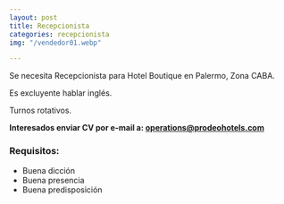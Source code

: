 ```yaml
---
layout: post
title: Recepcionista
categories: recepcionista
img: "/vendedor01.webp"

---
```

Se necesita Recepcionista para Hotel Boutique en Palermo, Zona CABA.

Es excluyente hablar inglés.

Turnos rotativos.

**Interesados enviar CV por e-mail a: operations@prodeohotels.com**

### Requisitos:

* Buena dicción
* Buena presencia
* Buena predisposición